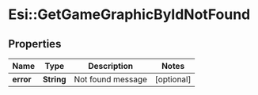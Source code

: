 # Esi::GetGameGraphicByIdNotFound

## Properties
Name | Type | Description | Notes
------------ | ------------- | ------------- | -------------
**error** | **String** | Not found message | [optional] 


